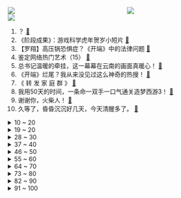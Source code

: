 <div >
	<a style="float:left;width:55%;" href = "https://github.com/anuraghazra/github-readme-stats">
	 <img src = "https://github-readme-stats.vercel.app/api?username=iuuuuuaena&theme=buefy&show_icons=true"/>
	</a>
	<a  style="float:right;width:45%" href = "https://github.com/anuraghazra/github-readme-stats">
	 <img  src="https://github-readme-stats.vercel.app/api/top-langs/?username=anuraghazra&layout=compact"/>
	</a>
	</div>

[![](https://img.shields.io/badge/jxd-@jxdgogogo.xyz-yellowgreen.svg)](https://www.jxdgogogo.xyz)<br>
1. ？ [:link:](//www.bilibili.com/video/BV1QY411b7Kf) <br>
2. 《阶段成果》：游戏科学虎年贺岁小短片 [:link:](//www.bilibili.com/video/BV1844y1s7Nk) <br>
3. 【罗翔】高压锅恐惧症？《开端》中的法律问题 [:link:](//www.bilibili.com/video/BV1JR4y1u7fQ) <br>
4. 鉴定网络热门艺术（15） [:link:](//www.bilibili.com/video/BV1AR4y1u7nj) <br>
5. 总书记温暖的牵挂，这一幕幕在云南的画面真暖心！ [:link:](//www.bilibili.com/video/BV1dm4y1Z7D9) <br>
6. 《开端》烂尾？我从来没见过这么神奇的热搜！ [:link:](//www.bilibili.com/video/BV1SP4y1P7ay) <br>
7. 《 转 发 家 庭 群 》 [:link:](//www.bilibili.com/video/BV1xS4y1L78H) <br>
8. 我用50天的时间，一条命一双手一口气通关造梦西游3！ [:link:](//www.bilibili.com/video/BV18m4y1S7uk) <br>
9. 谢谢你，火柴人！ [:link:](//www.bilibili.com/video/BV1cZ4y1Z7sx) <br>
10. 久等了，昏昏沉沉好几天，今天清醒多了。 [:link:](//www.bilibili.com/video/BV1AY41187b3) <br>
<details>
<summary>10 ~ 20</summary>

11. 尬聊02丨百大UP和顶级大佬，互不认识强行聊天有多尬? [:link:](//www.bilibili.com/video/BV14T4y1y7o9) <br>
12. 这游戏让我深刻明白了宗教的可怕！《以撒的结合》究竟讲述了什么？ [:link:](//www.bilibili.com/video/BV15L4y1t7Uy) <br>
13. 我爹说 没有小姑娘会拒绝这个 [:link:](//www.bilibili.com/video/BV1o5411f7Lc) <br>
14. 王者新春贺岁片| 一个快递，引发易烊千玺、杨幂、李现、张大仙接力的连环奇遇！ [:link:](//www.bilibili.com/video/BV1w44y1s7Mr) <br>
15. 喔！我直接把PUBG的飞机炸了！！【BUG快乐阴人流#5】 [:link:](//www.bilibili.com/video/BV1ZP4y1P7M6) <br>
16. 【白敬亭】不舍，再见，开端。 [:link:](//www.bilibili.com/video/BV1qS4y1L7uL) <br>
17. 【原神动画】飞彩镌流年 [:link:](//www.bilibili.com/video/BV19m4y1Z72q) <br>
18. 做了一个27000000毫安的超大巨型充电宝！ [:link:](//www.bilibili.com/video/BV1a44y1s7gJ) <br>
19. 《马路旁的沙发修改了知觉》 [:link:](//www.bilibili.com/video/BV1NL411F7kS) <br>
</details>
<details>
<summary>19 ~ 20</summary>

20. 推给我干嘛？推给白敬亭啊！ [:link:](//www.bilibili.com/video/BV1EZ4y1Z76S) <br>
21. 千万别让AI写小说【阅片无数Ⅱ 35】 [:link:](//www.bilibili.com/video/BV1xS4y1L7WC) <br>
22. 《只 要 是 日 语 就 画 风 突 变》 [:link:](//www.bilibili.com/video/BV1jL411F7rz) <br>
23. “有的人天生就是主角” [:link:](//www.bilibili.com/video/BV1NS4y1Z7so) <br>
24. 转发给你抽到钟离的朋友 [:link:](//www.bilibili.com/video/BV1NT4y1y7GM) <br>
25. 山城小栗旬和川渝菅田将晖（永琪）的理发日记。 [:link:](//www.bilibili.com/video/BV1wL4y1x7DG) <br>
26. 一个都不能少！ [:link:](//www.bilibili.com/video/BV1Wq4y1w7DQ) <br>
27. 2022崩坏3新春会 ·「"年"接一切」 [:link:](//www.bilibili.com/video/BV1cF411W75Q) <br>
28. 原来他真的存在！！！ [:link:](//www.bilibili.com/video/BV13q4y1w75s) <br>
</details>
<details>
<summary>28 ~ 30</summary>

29. 【开端】刘鹏角色曲：⚡你 们 都 是 大 好 人⚡ [:link:](//www.bilibili.com/video/BV1DP4y177MY) <br>
30. 找狗游戏 [:link:](//www.bilibili.com/video/BV1ZS4y1C7iY) <br>
31. 【鬼谷说】肌肉演化史：上古洪荒之力 [:link:](//www.bilibili.com/video/BV1U3411h7ZQ) <br>
32. 医生：想迅速瘦40斤？没问题！（拔刀 [:link:](//www.bilibili.com/video/BV1LZ4y1Z7Uz) <br>
33. 【洛天依】梦里啥都有 [:link:](//www.bilibili.com/video/BV1iF411n7wg) <br>
34. 小潮tEam年夜饭！ [:link:](//www.bilibili.com/video/BV11P4y1P7vs) <br>
35. 你要和鹿鸣一起打雪仗吗？ [:link:](//www.bilibili.com/video/BV1fS4y1o7EL) <br>
36. 【建议收藏】旧手机不要扔！一分钟教你做电脑副屏 [:link:](//www.bilibili.com/video/BV1xm4y1S7Nc) <br>
37. 我又当爷爷啦！亲手为小孙女操办一场满月酒席！ [:link:](//www.bilibili.com/video/BV1aq4y1w7cM) <br>
</details>
<details>
<summary>37 ~ 40</summary>

38. 【皮肤展示】不知火全新云莱逸梦系列限定皮肤「露玉琳琅」 [:link:](//www.bilibili.com/video/BV1Lq4y1C7Z3) <br>
39. 卢·演员曾柯琅·新人UP主·笛 进入循环成功！ [:link:](//www.bilibili.com/video/BV1m5411f7nB) <br>
40. 《人类随地大小变》 [:link:](//www.bilibili.com/video/BV1o5411f7Zh) <br>
41. 一小学生笔下的“鬼怪异兽”，惊倒网友走红网络！网友：老天爷追着喂饭吃 [:link:](//www.bilibili.com/video/BV1AL411F7YU) <br>
42. 这画技令我动容 [:link:](//www.bilibili.com/video/BV1Zq4y1c7jY) <br>
43. 老师是如何发现学生谈恋爱的 [:link:](//www.bilibili.com/video/BV1QY411b7Hj) <br>
44. 南方小妞第一次到东北搓澡，害羞了！ [:link:](//www.bilibili.com/video/BV1SR4y1K7Hs) <br>
45. 张三杀疯了的瞬间！ [:link:](//www.bilibili.com/video/BV1Xr4y1e78D) <br>
46. 并非日更的【今日推荐】 [:link:](//www.bilibili.com/video/BV11q4y1c71P) <br>
</details>
<details>
<summary>46 ~ 50</summary>

47. "巧合 他们两个人中的一人挨过两次原子弹，另一人被雷劈中四次 "历史 "奇闻奇事 [:link:](//www.bilibili.com/video/BV1Ua411m7pR) <br>
48. 【对比版】😆每 天 一 遍，生 草 无 限😆 [:link:](//www.bilibili.com/video/BV1Hr4y1e7b3) <br>
49. 【英雄联盟】虎虎生威CG：归途 [:link:](//www.bilibili.com/video/BV1Sm4y1Z7kD) <br>
50. 救命！这一块也太心动了吧！一颦一笑清纯又少女  封面不如视频系列 [:link:](//www.bilibili.com/video/BV1cL4y1x7oz) <br>
51. 当真子日记拍玛丽苏偶像剧 [:link:](//www.bilibili.com/video/BV1BY411b7k2) <br>
52. 《开端》烂尾上热搜？我不同意！详细解说国产剧《开端》大结局 [:link:](//www.bilibili.com/video/BV1HR4y1u78R) <br>
53. 这样借钱（谁敢）不还？ [:link:](//www.bilibili.com/video/BV1fm4y1Z7UJ) <br>
54. 一天一个生钱小技巧 [:link:](//www.bilibili.com/video/BV1Am4y1f7hy) <br>
55. 大家好我是Rookie 今天正式入驻B站啦！ [:link:](//www.bilibili.com/video/BV1Lb4y1n7dL) <br>
</details>
<details>
<summary>55 ~ 60</summary>

56. 红 包 拿 好 [:link:](//www.bilibili.com/video/BV1pL411F7wd) <br>
57. 《神女劈观》国家队真·武旦再劈一刀！古琴x昆曲高燃应战 [:link:](//www.bilibili.com/video/BV1nr4y1a7WR) <br>
58. 老爸：" 敢养猫就给你丢出去 " [:link:](//www.bilibili.com/video/BV1Z44y157re) <br>
59. 【明日方舟】“将进酒”IW平民全关卡低配攻略！阵容平民+低练度+语音详解的愉悦攻略！《明日方舟》（更新中）|魔法Zc目录 [:link:](//www.bilibili.com/video/BV163411h7qD) <br>
60. 巨大活体杀人蟹，苦等了一年多，它果然没让我失望 [:link:](//www.bilibili.com/video/BV19q4y1C71f) <br>
61. 我的妈妈是个老甲方（2） [:link:](//www.bilibili.com/video/BV1q44y1s79w) <br>
62. 2022迦勒底新春会 [:link:](//www.bilibili.com/video/BV1BF411p7Ug) <br>
63. 听说在猫咪的世界里主人出门就是去打猎去了 [:link:](//www.bilibili.com/video/BV1oP4y1P7Av) <br>
64. 花两分钟做完，你会发现身体轻松了很多 [:link:](//www.bilibili.com/video/BV1H44y1s7pZ) <br>
</details>
<details>
<summary>64 ~ 70</summary>

65. 春节最TOP：你没看过的特别版《平凡之路》，看得我想家了（泪目） [:link:](//www.bilibili.com/video/BV1Wa411m73g) <br>
66. 吃路边摊最怕的事发生了！城管来了 [:link:](//www.bilibili.com/video/BV1za411m7hm) <br>
67. 豹 善 被 人 妻 [:link:](//www.bilibili.com/video/BV1pb4y1n72P) <br>
68. 《光与夜之恋》甜蜜贺岁活动PV：日日夜夜 [:link:](//www.bilibili.com/video/BV1Dq4y1C7zw) <br>
69. 《青莲兰陵》边路闪现兰陵王永远没有上限！！！ [:link:](//www.bilibili.com/video/BV1QP4y1P7ap) <br>
70. 过年回家最恐怖的事 [:link:](//www.bilibili.com/video/BV1w44y1s7Dn) <br>
71. 《明日方舟》EP - 却阑珊 [:link:](//www.bilibili.com/video/BV1UT4y1C7GL) <br>
72. 寻找美国麦乐鸡侠 [:link:](//www.bilibili.com/video/BV1XL4y1s7zK) <br>
73. 不 是 不 豹 [:link:](//www.bilibili.com/video/BV17u41117no) <br>
</details>
<details>
<summary>73 ~ 80</summary>

74. 花完687亿美元后的微软食堂什么样，暴雪胖主播直呼想跳槽【怎么这么值ep36-微软食堂】 [:link:](//www.bilibili.com/video/BV1nL411F7fK) <br>
75. 据说在一只活鸡面前画一条直线，它就会被定住！这是真的吗？小伙被这只鸡搞生气了！于是... [:link:](//www.bilibili.com/video/BV19S4y1o74N) <br>
76. 第一次读评论！很紧张！ [:link:](//www.bilibili.com/video/BV1d44y1s75y) <br>
77. 网络热门爆款鉴定22 [:link:](//www.bilibili.com/video/BV1Xq4y1C7Uj) <br>
78. 谨防成年人的坑蒙拐骗！ [:link:](//www.bilibili.com/video/BV1s44y1s71G) <br>
79. 【半佛】推荐几篇刘慈欣冷门佳作。 [:link:](//www.bilibili.com/video/BV1jL411F77G) <br>
80. 【梦幻百兽图】央美师生爆肝500小时打造百米巨幅画卷，尺寸太大请做好准备 [:link:](//www.bilibili.com/video/BV1TT4y1y7MW) <br>
81. ''用一句话激怒老爹'' [:link:](//www.bilibili.com/video/BV1Xu41117ZC) <br>
82. 别人不告诉你的练字小技巧 [:link:](//www.bilibili.com/video/BV1W3411h792) <br>
</details>
<details>
<summary>82 ~ 90</summary>

83. 上学时的尴尬操作（外道） [:link:](//www.bilibili.com/video/BV1ES4y1L7W5) <br>
84. 灵魂跑步-动画小技巧 [:link:](//www.bilibili.com/video/BV1fb4y177ic) <br>
85. 早期喜羊羊说唱视频 [:link:](//www.bilibili.com/video/BV19S4y1o7hg) <br>
86. 庾记厕所串串  厨子探店¥353 [:link:](//www.bilibili.com/video/BV1R5411f7in) <br>
87. 听了大家的建议，我改良了麻糍的豆粉配方，这回果真是还原了街头那味！和闺蜜一起拉去摆摊卖麻糍，现场爆满太欢乐啦 [:link:](//www.bilibili.com/video/BV1mS4y1L797) <br>
88. 荒泷一斗，帅炸了 [:link:](//www.bilibili.com/video/BV12u41117tw) <br>
89. 最近，国外最近流行这个“怼人神句” [:link:](//www.bilibili.com/video/BV1Am4y1f7eF) <br>
90. 满级人类！今天你进化了？小伙喊口号为自己代言，一脚踹同伴入水 [:link:](//www.bilibili.com/video/BV1xa411B7Uu) <br>
91. LOL最骚物理外挂！？满屏特效卡死对面的套路！【有点骚东西】 [:link:](//www.bilibili.com/video/BV1fb4y17748) <br>
</details>
<details>
<summary>91 ~ 100</summary>

92. 玩家自制元气骑士3D版！这个压迫感你打几分？【#9】 [:link:](//www.bilibili.com/video/BV1dF411p7fb) <br>
93. 大庆赶海，退潮后发现一只比拳头还要大的猫眼螺，还有大个蛏子 [:link:](//www.bilibili.com/video/BV1Fb4y1E7ZC) <br>
94. 英国婆婆的旗袍初体验！红烧鱼好吃到想天天过年 [:link:](//www.bilibili.com/video/BV15R4y1T759) <br>
95. 我很害怕，怕你流口水流到脱水。。 [:link:](//www.bilibili.com/video/BV1kY411474k) <br>
96. 辞职报告没写好，赔钱糟心少不了！不想倒贴公司一笔钱，辞职信上千万不要写这几个词！！怎么写辞职信才不会惹上麻烦？ [:link:](//www.bilibili.com/video/BV18a411m7W9) <br>
97. 【人类迷惑行为】 095 大学搞笑男来咯 [:link:](//www.bilibili.com/video/BV1QR4y1K7D5) <br>
98. 《八 十》 [:link:](//www.bilibili.com/video/BV16q4y1C7xn) <br>
99. 四害之一，今天抢它的粮食，抄了它的家，让它一年白干！还挺凶！ [:link:](//www.bilibili.com/video/BV1bS4y1L7ze) <br>
100. 影视飓风都用什么APP？推荐9个小众APP，100%提升工作效率 [:link:](//www.bilibili.com/video/BV1pS4y1V7wq) <br>
</details>
